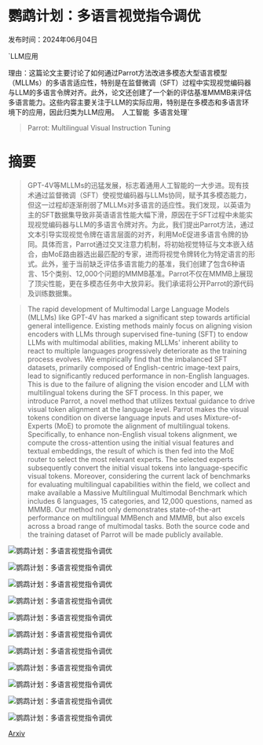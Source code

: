 # 鹦鹉计划：多语言视觉指令调优

发布时间：2024年06月04日

`LLM应用

理由：这篇论文主要讨论了如何通过Parrot方法改进多模态大型语言模型（MLLMs）的多语言适应性，特别是在监督微调（SFT）过程中实现视觉编码器与LLM的多语言令牌对齐。此外，论文还创建了一个新的评估基准MMMB来评估多语言能力。这些内容主要关注于LLM的实际应用，特别是在多模态和多语言环境下的应用，因此归类为LLM应用。` `人工智能` `多语言处理`

> Parrot: Multilingual Visual Instruction Tuning

# 摘要

> GPT-4V等MLLMs的迅猛发展，标志着通用人工智能的一大步进。现有技术通过监督微调（SFT）使视觉编码器与LLMs协同，赋予其多模态能力，但这一过程却逐渐削弱了MLLMs对多语言的适应性。我们发现，以英语为主的SFT数据集导致非英语语言性能大幅下滑，原因在于SFT过程中未能实现视觉编码器与LLM的多语言令牌对齐。为此，我们提出Parrot方法，通过文本引导实现视觉令牌在语言层面的对齐，利用MoE促进多语言令牌的协同。具体而言，Parrot通过交叉注意力机制，将初始视觉特征与文本嵌入结合，由MoE路由器选出最匹配的专家，进而将视觉令牌转化为特定语言的形式。此外，鉴于当前缺乏评估多语言能力的基准，我们创建了包含6种语言、15个类别、12,000个问题的MMMB基准。Parrot不仅在MMMB上展现了顶尖性能，更在多模态任务中大放异彩。我们承诺将公开Parrot的源代码及训练数据集。

> The rapid development of Multimodal Large Language Models (MLLMs) like GPT-4V has marked a significant step towards artificial general intelligence. Existing methods mainly focus on aligning vision encoders with LLMs through supervised fine-tuning (SFT) to endow LLMs with multimodal abilities, making MLLMs' inherent ability to react to multiple languages progressively deteriorate as the training process evolves. We empirically find that the imbalanced SFT datasets, primarily composed of English-centric image-text pairs, lead to significantly reduced performance in non-English languages. This is due to the failure of aligning the vision encoder and LLM with multilingual tokens during the SFT process. In this paper, we introduce Parrot, a novel method that utilizes textual guidance to drive visual token alignment at the language level. Parrot makes the visual tokens condition on diverse language inputs and uses Mixture-of-Experts (MoE) to promote the alignment of multilingual tokens. Specifically, to enhance non-English visual tokens alignment, we compute the cross-attention using the initial visual features and textual embeddings, the result of which is then fed into the MoE router to select the most relevant experts. The selected experts subsequently convert the initial visual tokens into language-specific visual tokens. Moreover, considering the current lack of benchmarks for evaluating multilingual capabilities within the field, we collect and make available a Massive Multilingual Multimodal Benchmark which includes 6 languages, 15 categories, and 12,000 questions, named as MMMB. Our method not only demonstrates state-of-the-art performance on multilingual MMBench and MMMB, but also excels across a broad range of multimodal tasks. Both the source code and the training dataset of Parrot will be made publicly available.

![鹦鹉计划：多语言视觉指令调优](../../../paper_images/2406.02539/x2.png)

![鹦鹉计划：多语言视觉指令调优](../../../paper_images/2406.02539/x3.png)

![鹦鹉计划：多语言视觉指令调优](../../../paper_images/2406.02539/x4.png)

![鹦鹉计划：多语言视觉指令调优](../../../paper_images/2406.02539/x5.png)

![鹦鹉计划：多语言视觉指令调优](../../../paper_images/2406.02539/x6.png)

![鹦鹉计划：多语言视觉指令调优](../../../paper_images/2406.02539/x7.png)

![鹦鹉计划：多语言视觉指令调优](../../../paper_images/2406.02539/x8.png)

![鹦鹉计划：多语言视觉指令调优](../../../paper_images/2406.02539/x9.png)

![鹦鹉计划：多语言视觉指令调优](../../../paper_images/2406.02539/x10.png)

![鹦鹉计划：多语言视觉指令调优](../../../paper_images/2406.02539/x11.png)

![鹦鹉计划：多语言视觉指令调优](../../../paper_images/2406.02539/x12.png)

[Arxiv](https://arxiv.org/abs/2406.02539)